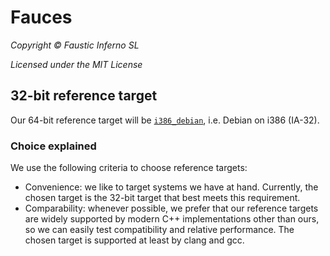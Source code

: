 # Fauces

*Copyright © Faustic Inferno SL*

*Licensed under the MIT License*

## 32-bit reference target

Our 64-bit reference target will be [`i386_debian`](../targets/aarch64/aarch64_mac.md), i.e. Debian on i386 (IA-32).

### Choice explained

We use the following criteria to choose reference targets:

* Convenience: we like to target systems we have at hand. Currently, the chosen target is the 32-bit target that best meets this requirement.
* Comparability: whenever possible, we prefer that our reference targets are widely supported by modern C++ implementations other than ours, so we can easily test compatibility and relative performance. The chosen target is supported at least by clang and gcc.

